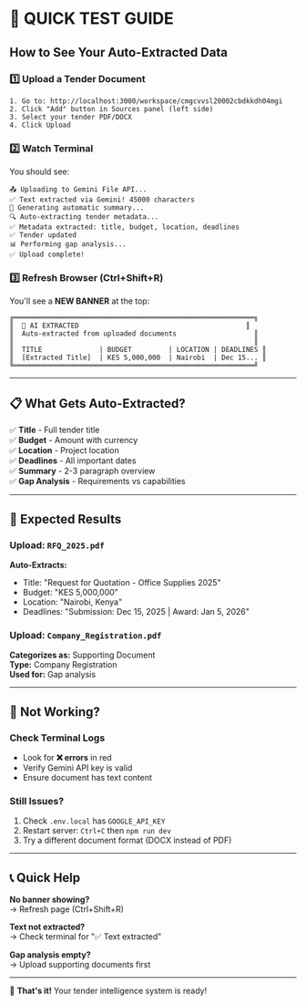 # 🚀 QUICK TEST GUIDE

## How to See Your Auto-Extracted Data

### 1️⃣ Upload a Tender Document

```
1. Go to: http://localhost:3000/workspace/cmgcvvsl20002cbdkkdh04mgi
2. Click "Add" button in Sources panel (left side)
3. Select your tender PDF/DOCX
4. Click Upload
```

### 2️⃣ Watch Terminal

You should see:
```
📤 Uploading to Gemini File API...
✅ Text extracted via Gemini! 45000 characters
📝 Generating automatic summary...
🔍 Auto-extracting tender metadata...
✅ Metadata extracted: title, budget, location, deadlines
✅ Tender updated
📊 Performing gap analysis...
✅ Upload complete!
```

### 3️⃣ Refresh Browser (Ctrl+Shift+R)

You'll see a **NEW BANNER** at the top:

```
╔═══════════════════════════════════════════════════════════╗
║  🤖 AI EXTRACTED                                         ║
║  Auto-extracted from uploaded documents                   ║
║                                                           ║
║  TITLE              | BUDGET         | LOCATION | DEADLINES ║
║  [Extracted Title]  | KES 5,000,000  | Nairobi  | Dec 15... ║
╚═══════════════════════════════════════════════════════════╝
```

---

## 📋 What Gets Auto-Extracted?

✅ **Title** - Full tender title  
✅ **Budget** - Amount with currency  
✅ **Location** - Project location  
✅ **Deadlines** - All important dates  
✅ **Summary** - 2-3 paragraph overview  
✅ **Gap Analysis** - Requirements vs capabilities  

---

## 🎯 Expected Results

### Upload: `RFQ_2025.pdf`
**Auto-Extracts:**
- Title: "Request for Quotation - Office Supplies 2025"
- Budget: "KES 5,000,000"
- Location: "Nairobi, Kenya"
- Deadlines: "Submission: Dec 15, 2025 | Award: Jan 5, 2026"

### Upload: `Company_Registration.pdf`
**Categorizes as:** Supporting Document  
**Type:** Company Registration  
**Used for:** Gap analysis  

---

## 🐛 Not Working?

### Check Terminal Logs
- Look for **❌ errors** in red
- Verify Gemini API key is valid
- Ensure document has text content

### Still Issues?
1. Check `.env.local` has `GOOGLE_API_KEY`
2. Restart server: `Ctrl+C` then `npm run dev`
3. Try a different document format (DOCX instead of PDF)

---

## 📞 Quick Help

**No banner showing?**  
→ Refresh page (Ctrl+Shift+R)

**Text not extracted?**  
→ Check terminal for "✅ Text extracted"

**Gap analysis empty?**  
→ Upload supporting documents first

---

🎉 **That's it!** Your tender intelligence system is ready!

